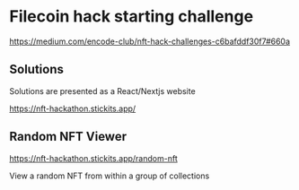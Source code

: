# Filecoin hack starting challenge

https://medium.com/encode-club/nft-hack-challenges-c6bafddf30f7#660a

## Solutions

Solutions are presented as a React/Nextjs website

https://nft-hackathon.stickits.app/

## Random NFT Viewer

https://nft-hackathon.stickits.app/random-nft

View a random NFT from within a group of collections
